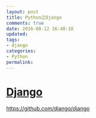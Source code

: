 ```yaml
---
layout: post
title: Python之Django
comments: true
date: 2016-08-12 16:40:18
updated:
tags:
- django
categories:
- Python
permalink:
---
```


# [Django](https://www.djangoproject.com/)

<https://github.com/django/django>
